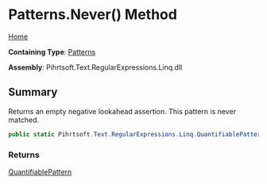 # Patterns\.Never\(\) Method

[Home](../../../../../../README.md)

**Containing Type**: [Patterns](../README.md)

**Assembly**: Pihrtsoft\.Text\.RegularExpressions\.Linq\.dll

## Summary

Returns an empty negative lookahead assertion\. This pattern is never matched\.

```csharp
public static Pihrtsoft.Text.RegularExpressions.Linq.QuantifiablePattern Never()
```

### Returns

[QuantifiablePattern](../../QuantifiablePattern/README.md)

